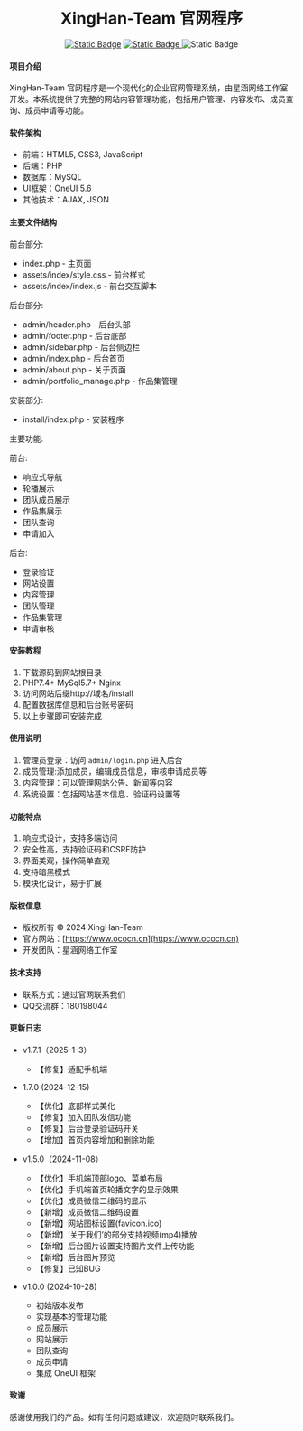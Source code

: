 <h1 align="center"> XingHan-Team 官网程序</h1>
<p align="center">
<a href="https://www.ococn.cn">
<img alt="Static Badge" src="https://img.shields.io/badge/%E6%98%9F%E6%B6%B5%E7%BD%91%E7%BB%9C-%E5%B7%A5%E4%BD%9C%E5%AE%A4?style=flat&logoColor=violet&logoSize=auto&label=%E5%AE%98%E7%BD%91&cacheSeconds=3600"></a>
<a href="https://blog.ococn.cn/">
<img alt="Static Badge" src="https://img.shields.io/badge/%E5%A5%89%E5%A4%A9%E5%8D%9A%E5%AE%A2-%E5%8D%9A%E5%AE%A2?style=flat&logo=appveyor&logoColor=violet&label=%E5%8D%9A%E5%AE%A2&color=%23FF8C00&cacheSeconds=3600">
</a>
<a>
<img alt="Static Badge" src="https://img.shields.io/badge/MIT-%E5%BC%80%E6%BA%90%E5%8D%8F%E8%AE%AE?style=flat&logoColor=violet&logoSize=auto&label=%E5%BC%80%E6%BA%90%E5%8D%8F%E8%AE%AE&color=%2300FFFF&cacheSeconds=3600"></a>
</p>

#### 项目介绍
XingHan-Team 官网程序是一个现代化的企业官网管理系统，由星涵网络工作室开发。本系统提供了完整的网站内容管理功能，包括用户管理、内容发布、成员查询、成员申请等功能。

#### 软件架构
- 前端：HTML5, CSS3, JavaScript
- 后端：PHP
- 数据库：MySQL
- UI框架：OneUI 5.6
- 其他技术：AJAX, JSON

#### 主要文件结构

 前台部分:
- index.php - 主页面
- assets/index/style.css - 前台样式
- assets/index/index.js - 前台交互脚本

 后台部分:

- admin/header.php - 后台头部
- admin/footer.php - 后台底部
- admin/sidebar.php - 后台侧边栏
- admin/index.php - 后台首页
- admin/about.php - 关于页面
- admin/portfolio_manage.php - 作品集管理

 安装部分:

- install/index.php - 安装程序

 主要功能:

 前台:
- 响应式导航
- 轮播展示
- 团队成员展示
- 作品集展示
- 团队查询
- 申请加入

 后台:
- 登录验证
- 网站设置
- 内容管理
- 团队管理
- 作品集管理
- 申请审核

#### 安装教程
1. 下载源码到网站根目录
2. PHP7.4+ MySql5.7+ Nginx
3. 访问网站后缀http://域名/install
4. 配置数据库信息和后台账号密码
5. 以上步骤即可安装完成

#### 使用说明
1. 管理员登录：访问 `admin/login.php` 进入后台
2. 成员管理:添加成员，编辑成员信息，审核申请成员等
3. 内容管理：可以管理网站公告、新闻等内容
4. 系统设置：包括网站基本信息、验证码设置等

#### 功能特点
1. 响应式设计，支持多端访问
2. 安全性高，支持验证码和CSRF防护
3. 界面美观，操作简单直观
4. 支持暗黑模式
5. 模块化设计，易于扩展

#### 版权信息
- 版权所有 © 2024 XingHan-Team
- 官方网站：[https://www.ococn.cn](https://www.ococn.cn)
- 开发团队：星涵网络工作室

#### 技术支持
- 联系方式：通过官网联系我们
- QQ交流群：180198044

#### 更新日志

- v1.7.1（2025-1-3）
  - 【修复】适配手机端

- 1.7.0 (2024-12-15)
  - 【优化】底部样式美化
  - 【修复】加入团队发信功能
  - 【修复】后台登录验证码开关
  - 【增加】首页内容增加和删除功能

- v1.5.0（2024-11-08）
  - 【优化】手机端顶部logo、菜单布局
  - 【优化】手机端首页轮播文字的显示效果
  - 【优化】成员微信二维码的显示
  - 【新增】成员微信二维码设置
  - 【新增】网站图标设置(favicon.ico)
  - 【新增】‘关于我们’的部分支持视频(mp4)播放
  - 【新增】后台图片设置支持图片文件上传功能
  - 【新增】后台图片预览
  - 【修复】已知BUG


- v1.0.0 (2024-10-28)
  - 初始版本发布
  - 实现基本的管理功能
  - 成员展示
  - 网站展示
  - 团队查询
  - 成员申请
  - 集成 OneUI 框架

#### 致谢
感谢使用我们的产品。如有任何问题或建议，欢迎随时联系我们。 
